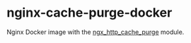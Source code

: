# nginx-cache-purge-docker

Nginx Docker image with the [ngx_http_cache_purge](https://github.com/nginx-modules/ngx_cache_purge) module.